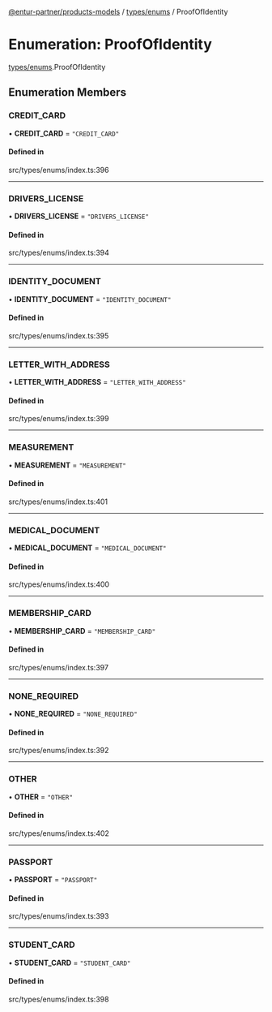 [@entur-partner/products-models](../README.md) / [types/enums](../modules/types_enums.md) / ProofOfIdentity

# Enumeration: ProofOfIdentity

[types/enums](../modules/types_enums.md).ProofOfIdentity

## Enumeration Members

### CREDIT\_CARD

• **CREDIT\_CARD** = ``"CREDIT_CARD"``

#### Defined in

src/types/enums/index.ts:396

___

### DRIVERS\_LICENSE

• **DRIVERS\_LICENSE** = ``"DRIVERS_LICENSE"``

#### Defined in

src/types/enums/index.ts:394

___

### IDENTITY\_DOCUMENT

• **IDENTITY\_DOCUMENT** = ``"IDENTITY_DOCUMENT"``

#### Defined in

src/types/enums/index.ts:395

___

### LETTER\_WITH\_ADDRESS

• **LETTER\_WITH\_ADDRESS** = ``"LETTER_WITH_ADDRESS"``

#### Defined in

src/types/enums/index.ts:399

___

### MEASUREMENT

• **MEASUREMENT** = ``"MEASUREMENT"``

#### Defined in

src/types/enums/index.ts:401

___

### MEDICAL\_DOCUMENT

• **MEDICAL\_DOCUMENT** = ``"MEDICAL_DOCUMENT"``

#### Defined in

src/types/enums/index.ts:400

___

### MEMBERSHIP\_CARD

• **MEMBERSHIP\_CARD** = ``"MEMBERSHIP_CARD"``

#### Defined in

src/types/enums/index.ts:397

___

### NONE\_REQUIRED

• **NONE\_REQUIRED** = ``"NONE_REQUIRED"``

#### Defined in

src/types/enums/index.ts:392

___

### OTHER

• **OTHER** = ``"OTHER"``

#### Defined in

src/types/enums/index.ts:402

___

### PASSPORT

• **PASSPORT** = ``"PASSPORT"``

#### Defined in

src/types/enums/index.ts:393

___

### STUDENT\_CARD

• **STUDENT\_CARD** = ``"STUDENT_CARD"``

#### Defined in

src/types/enums/index.ts:398

